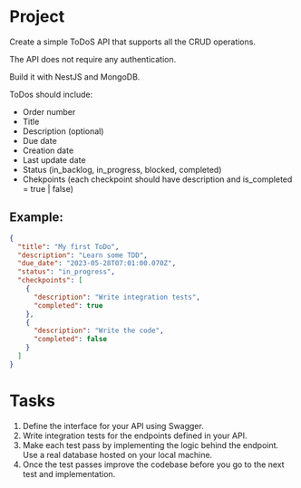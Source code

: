 # Project

Create a simple ToDoS API that supports all the CRUD operations.

The API does not require any authentication.

Build it with NestJS and MongoDB.

ToDos should include: 
 *  Order number
 *  Title
 *  Description (optional)
 *  Due date
 *  Creation date
 *  Last update date
 *  Status (in_backlog, in_progress, blocked, completed)
 *  Chekpoints (each checkpoint should have description and is_completed = true | false)

## Example: 
```json
{
  "title": "My first ToDo",
  "description": "Learn some TDD",
  "due_date": "2023-05-28T07:01:00.070Z",
  "status": "in_progress",
  "checkpoints": [
    {
      "description": "Write integration tests",
      "completed": true
    },
    {
      "description": "Write the code",
      "completed": false
    }
  ]
}
```

# Tasks

1. Define the interface for your API using Swagger.
2. Write integration tests for the endpoints defined in your API.
3. Make each test pass by implementing the logic behind the endpoint. Use a real database hosted on your local machine.
4. Once the test passes improve the codebase before you go to the next test and implementation.
